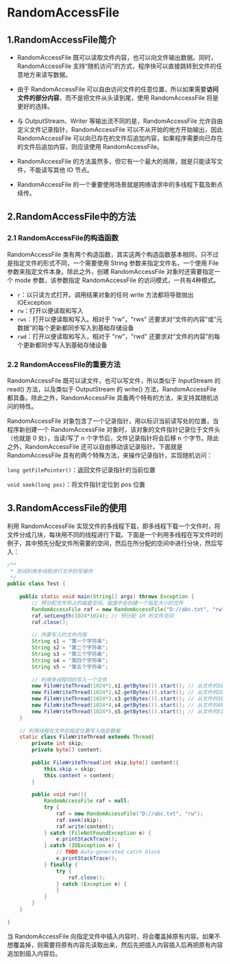 # RandomAccessFile

## 1.RandomAccessFile简介

- RandomAccessFile 既可以读取文件内容，也可以向文件输出数据。同时，RandomAccessFile 支持“随机访问”的方式，程序快可以直接跳转到文件的任意地方来读写数据。

- 由于 RandomAccessFile 可以自由访问文件的任意位置，所以如果需要**访问文件的部分内容**，而不是把文件从头读到尾，使用 RandomAccessFile 将是更好的选择。

- 与 OutputStream、Writer 等输出流不同的是，RandomAccessFile 允许自由定义文件记录指针，RandomAccessFile 可以不从开始的地方开始输出，因此 RandomAccessFile 可以向已存在的文件后追加内容，如果程序需要向已存在的文件后追加内容，则应该使用 RandomAccessFile。

- RandomAccessFile 的方法虽然多，但它有一个最大的局限，就是只能读写文件，不能读写其他 IO 节点。

- RandomAccessFile 的一个重要使用场景就是网络请求中的多线程下载及断点续传。

## 2.RandomAccessFile中的方法

### 2.1 RandomAccessFile的构造函数

RandomAccessFile 类有两个构造函数，其实这两个构造函数基本相同，只不过是指定文件的形式不同，一个需要使用 String 参数来指定文件名，一个使用 File 参数来指定文件本身。除此之外，创建 RandomAccessFile 对象时还需要指定一个 mode 参数，该参数指定 RandomAccessFile 的访问模式，一共有4种模式。

- `r`：以只读方式打开。调用结果对象的任何 write 方法都将导致抛出 IOException
- `rw`：打开以便读取和写入
- `rws`：打开以便读取和写入。相对于 "rw"，"rws" 还要求对“文件的内容”或“元数据”的每个更新都同步写入到基础存储设备
- `rwd`：打开以便读取和写入，相对于 "rw"，"rwd" 还要求对“文件的内容”的每个更新都同步写入到基础存储设备

### 2.2 RandomAccessFile的重要方法

RandomAccessFile 既可以读文件，也可以写文件，所以类似于 InputStream 的 read() 方法，以及类似于 OutputStream 的 write() 方法，RandomAccessFile 都具备。除此之外，RandomAccessFile 具备两个特有的方法，来支持其随机访问的特性。

RandomAccessFile 对象包含了一个记录指针，用以标识当前读写处的位置，当程序新创建一个 RandomAccessFile 对象时，该对象的文件指针记录位于文件头（也就是 0 处），当读/写了 n 个字节后，文件记录指针将会后移 n 个字节。除此之外，RandomAccessFile 还可以自由移动该记录指针。下面就是 RandomAccessFile 具有的两个特殊方法，来操作记录指针，实现随机访问：

`long getFilePointer()`：返回文件记录指针的当前位置

`void seek(long pos)`：将文件指针定位到 pos 位置

## 3.RandomAccessFile的使用

利用 RandomAccessFile 实现文件的多线程下载，即多线程下载一个文件时，将文件分成几块，每块用不同的线程进行下载。下面是一个利用多线程在写文件时的例子，其中预先分配文件所需要的空间，然后在所分配的空间中进行分块，然后写入：

```java
/** 
 * 测试利用多线程进行文件的写操作 
 */  
public class Test {  
  
    public static void main(String[] args) throws Exception {  
        // 预分配文件所占的磁盘空间，磁盘中会创建一个指定大小的文件  
        RandomAccessFile raf = new RandomAccessFile("D://abc.txt", "rw");  
        raf.setLength(1024*1024); // 预分配 1M 的文件空间  
        raf.close();  
          
        // 所要写入的文件内容  
        String s1 = "第一个字符串";  
        String s2 = "第二个字符串";  
        String s3 = "第三个字符串";  
        String s4 = "第四个字符串";  
        String s5 = "第五个字符串";  
          
        // 利用多线程同时写入一个文件  
        new FileWriteThread(1024*1,s1.getBytes()).start(); // 从文件的1024字节之后开始写入数据  
        new FileWriteThread(1024*2,s2.getBytes()).start(); // 从文件的2048字节之后开始写入数据  
        new FileWriteThread(1024*3,s3.getBytes()).start(); // 从文件的3072字节之后开始写入数据  
        new FileWriteThread(1024*4,s4.getBytes()).start(); // 从文件的4096字节之后开始写入数据  
        new FileWriteThread(1024*5,s5.getBytes()).start(); // 从文件的5120字节之后开始写入数据  
    }  
      
    // 利用线程在文件的指定位置写入指定数据  
    static class FileWriteThread extends Thread{  
        private int skip;  
        private byte[] content;  
          
        public FileWriteThread(int skip,byte[] content){  
            this.skip = skip;  
            this.content = content;  
        }  
          
        public void run(){  
            RandomAccessFile raf = null;  
            try {  
                raf = new RandomAccessFile("D://abc.txt", "rw");  
                raf.seek(skip);  
                raf.write(content);  
            } catch (FileNotFoundException e) {  
                e.printStackTrace();  
            } catch (IOException e) {  
                // TODO Auto-generated catch block  
                e.printStackTrace();  
            } finally {  
                try {  
                    raf.close();  
                } catch (Exception e) {  
                }  
            }  
        }  
    }  
  
}  
```

当 RandomAccessFile 向指定文件中插入内容时，将会覆盖掉原有内容。如果不想覆盖掉，则需要将原有内容先读取出来，然后先把插入内容插入后再把原有内容追加到插入内容后。

